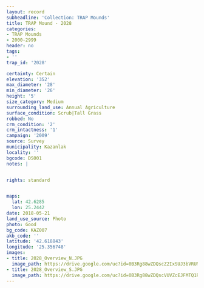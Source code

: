 ```yaml
---
layout: record
subheadline: 'Collection: TRAP Mounds'
title: TRAP Mound - 2028
categories:
- TRAP Mounds
- 2000-2999
header: no
tags:
- ''
trap_id: '2028'

certainty: Certain
elevation: '352'
max_diameter: '28'
min_diameter: '26'
height: '5'
size_category: Medium
surrounding_land_use: Annual Agriculture
surface_condition: Scrub|Tall Grass
robbed: No
crm_condition: '2'
crm_intactness: '1'
campaign: '2009'
source: Survey
municipality: Kazanlak
locality: ''
bgcode: DS001
notes: |


rights: standard


maps:
  lat: 42.6285
  lon: 25.2442
date: 2018-05-21
land_use_source: Photo
photo: Good
bg_code: KAZ007
akb_code: ''
latitude: '42.618843'
longitude: '25.356748'
images:
- title: 2028_Overview_N.JPG
  image_path: https://drive.google.com/uc?id=0B3Rg88wZDQscZ2IxSUJ3bVRUMk0
- title: 2028_Overview_S.JPG
  image_path: https://drive.google.com/uc?id=0B3Rg88wZDQscVUVZcEJFMTQ1RkE
---
```

